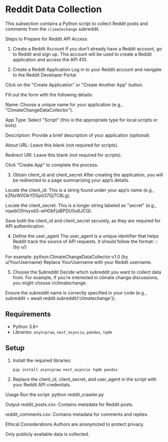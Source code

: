 # Reddit Data Collection

This subsection contains a Python script to collect Reddit posts and comments from the `climatechange` subreddit.

Steps to Prepare for Reddit API Access
1. Create a Reddit Account
If you don’t already have a Reddit account, go to Reddit and sign up. This account will be used to create a Reddit application and access the API 410.

2. Create a Reddit Application
Log in to your Reddit account and navigate to the Reddit Developer Portal.

Click on the "Create Application" or "Create Another App" button.

Fill out the form with the following details:

Name: Choose a unique name for your application (e.g., "ClimateChangeDataCollector").

App Type: Select "Script" (this is the appropriate type for local scripts or bots).

Description: Provide a brief description of your application (optional).

About URL: Leave this blank (not required for scripts).

Redirect URI: Leave this blank (not required for scripts).

Click "Create App" to complete the process.

3. Obtain client_id and client_secret
After creating the application, you will be redirected to a page summarizing your app’s details.

Locate the client_id: This is a string found under your app’s name (e.g., kZNzW0OkYD5p037GjTC8Lg).

Locate the client_secret: This is a longer string labeled as "secret" (e.g., nqwbO5hvyxd3-wHGbFjsBPDU0u6JCQ).

Save both the client_id and client_secret securely, as they are required for API authentication.

4. Define the user_agent
The user_agent is a unique identifier that helps Reddit track the source of API requests. It should follow the format:
<platform>:<app ID>:<version string> (by u/<Reddit username>)

For example:
python:ClimateChangeDataCollector:v1.0 (by u/YourUsername)
Replace YourUsername with your Reddit username.

5. Choose the Subreddit
Decide which subreddit you want to collect data from. For example, if you’re interested in climate change discussions, you might choose r/climatechange.

Ensure the subreddit name is correctly specified in your code (e.g., subreddit = await reddit.subreddit('climatechange')).

## Requirements
- Python 3.8+
- Libraries: `asyncpraw`, `nest_asyncio`, `pandas`, `tqdm`

## Setup
1. Install the required libraries:
   ```bash
   pip install asyncpraw nest_asyncio tqdm pandas
   
2. Replace the client_id, client_secret, and user_agent in the script with your Reddit API credentials.

Usage
Run the script:
python reddit_crawler.py

Output
reddit_posts.csv: Contains metadata for Reddit posts.

reddit_comments.csv: Contains metadata for comments and replies.

Ethical Considerations
Authors are anonymized to protect privacy.

Only publicly available data is collected.
